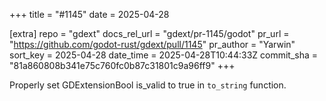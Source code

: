 +++
title = "#1145"
date = 2025-04-28

[extra]
repo = "gdext"
docs_rel_url = "gdext/pr-1145/godot"
pr_url = "https://github.com/godot-rust/gdext/pull/1145"
pr_author = "Yarwin"
sort_key = 2025-04-28
date_time = 2025-04-28T10:44:33Z
commit_sha = "81a860808b341e75c760fc0b87c31801c9a96ff9"
+++

Properly set GDExtensionBool is_valid to true in `to_string` function.
